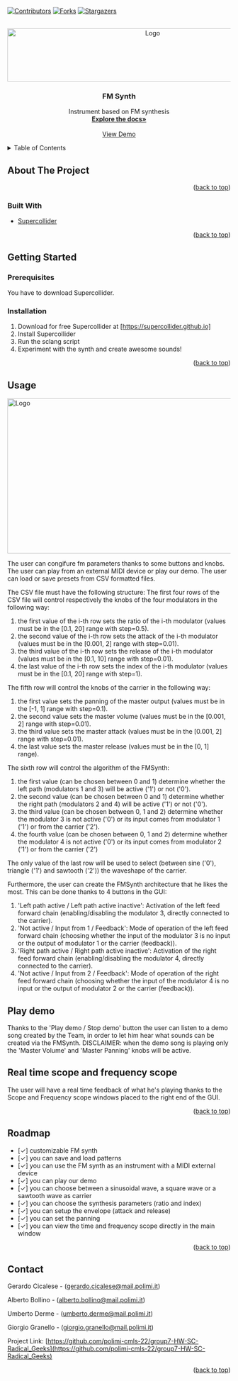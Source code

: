 <div id="top"></div>

<!-- PROJECT SHIELDS -->
[![Contributors][contributors-shield]][contributors-url]
[![Forks][forks-shield]][forks-url]
[![Stargazers][stars-shield]][stars-url]

<!-- PROJECT LOGO -->
<br />
<div align="center">
  <a href="https://github.com/polimi-cmls-22/group7-HW-SC-Radical_Geeks">
    <img src="logo.png" alt="Logo" width="640" height="120">
  </a>

<h3 align="center">FM Synth</h3>

  <p align="center">
   Instrument based on FM synthesis
    <br />
    <a href="https://github.com/polimi-cmls-22/group7-HW-SC-Radical_Geeks"><strong>Explore the docs»</strong></a>
    <br />
    <br />
    <a href="https://github.com/polimi-cmls-22/group7-HW-SC-Radical_Geeks">View Demo</a>
  </p>
</div>

<!-- TABLE OF CONTENTS -->
<details>
  <summary>Table of Contents</summary>
  <ol>
    <li>
      <a href="#about-the-project">About The Project</a>
      <ul>
        <li><a href="#built-with">Built With</a></li>
      </ul>
    </li>
    <li>
      <a href="#getting-started">Getting Started</a>
      <ul>
        <li><a href="#prerequisites">Prerequisites</a></li>
        <li><a href="#installation">Installation</a></li>
      </ul>
    </li>
    <li><a href="#usage">Usage</a></li>
    <li><a href="#roadmap">Roadmap</a></li>
    <li><a href="#contact">Contact</a></li>

  </ol>
</details>



<!-- ABOUT THE PROJECT -->
## About The Project

<p align="right">(<a href="#top">back to top</a>)</p>

### Built With

* [Supercollider](https://supercollider.github.io/)


<p align="right">(<a href="#top">back to top</a>)</p>



<!-- GETTING STARTED -->
## Getting Started

### Prerequisites
You have to download Supercollider.
### Installation

1. Download for free Supercollider at [https://supercollider.github.io]
2. Install Supercollider
3. Run the sclang script
4. Experiment with the synth and create awesome sounds!
   

<p align="right">(<a href="#top">back to top</a>)</p>

 

<!-- USAGE EXAMPLES -->
## Usage

<img src="screenshot.png" alt="Logo" width="700" height="350">

The user can congifure fm parameters thanks to some buttons and knobs.
The user can play from an external MIDI device or play our demo.
The user can load or save presets from CSV formatted files.

The CSV file must have the following structure:
The first four rows of the CSV file will control respectively the knobs of the four modulators in the following way:
1.	the first value of the i-th row sets the ratio of the i-th modulator (values must be in the [0.1, 20] range with step=0.5). 
2.	the second value of the i-th row sets the attack of the i-th modulator (values must be in the [0.001, 2] range with step=0.01). 
3.	the third value of the i-th row sets the release of the i-th modulator (values must be in the [0.1, 10] range with step=0.01). 
4.	the last value of the i-th row sets the index of the i-th modulator (values must be in the [0.1, 20] range with step=1). 
		
The fifth row will control the knobs of the carrier in the following way:
1.	the first value sets the panning of the master output (values must be in the [-1, 1] range with step=0.1). 
2.	the second value sets the master volume (values must be in the [0.001, 2] range with step=0.01).
3.	the third value sets the master attack (values must be in the [0.001, 2] range with step=0.01). 
4.	the last value sets the master release (values must be in the [0, 1] range). 

The sixth row will control the algorithm of the FMSynth:
1.	the first value (can be chosen between 0 and 1) determine whether the left path (modulators 1 and 3) will be active ('1') or not ('0').
2.	the second value (can be chosen between 0 and 1) determine whether the right path (modulators 2 and 4) will be active ('1') or not ('0').
3.	the third value (can be chosen between 0, 1 and 2) determine whether the modulator 3 is not active ('0') or its input comes from modulator 1 ('1') or from the carrier ('2').
4.	the fourth value (can be chosen between 0, 1 and 2) determine whether the modulator 4 is not active ('0') or its input comes from modulator 2 ('1') or from the carrier ('2')	

The only value of the last row will be used to select (between sine ('0'), triangle ('1') and sawtooth ('2')) the waveshape of the carrier.


Furthermore,  the user can create the FMSynth architecture that he likes the most. This can be done thanks to 4 buttons in the GUI: 
1. 'Left path active / Left path active inactive': Activation of the left feed forward chain (enabling/disabling the modulator 3, directly connected to the carrier).
2. 'Not active / Input from 1 / Feedback': Mode of operation of the left feed forward chain (choosing whether the input of the modulator 3 is no input or the output of modulator 1 or the carrier (feedback)).
3. 'Right path active / Right path active inactive': Activation of the right feed forward chain (enabling/disabling the modulator 4, directly connected to the carrier).
4. 'Not active / Input from 2 / Feedback': Mode of operation of the right feed forward chain (choosing whether the input of the modulator 4 is no input or the output of modulator 2 or the carrier (feedback)).

## Play demo
Thanks to the 'Play demo / Stop demo' button the user can listen to a demo song created by the Team, in order to let him hear what sounds can be created via the FMSynth.
DISCLAIMER: when the demo song is playing only the 'Master Volume' and 'Master Panning' knobs will be active.

## Real time scope and frequency scope
The user will have a real time feedback of what he's playing thanks to the Scope and Frequency scope windows placed to the right end of the GUI.

<p align="right">(<a href="#top">back to top</a>)</p>

<!-- ROADMAP -->
## Roadmap

- [✓] customizable FM synth
- [✓] you can save and load patterns
- [✓] you can use the FM synth as an instrument with a MIDI external device
- [✓] you can play our demo
- [✓] you can choose between a sinusoidal wave, a square wave or a sawtooth wave as carrier
- [✓] you can choose the synthesis parameters (ratio and index)
- [✓] you can setup the envelope (attack and release)
- [✓] you can set the panning
- [✓] you can view the time and frequency scope directly in the main window

<p align="right">(<a href="#top">back to top</a>)</p>

<!-- CONTACT -->
## Contact

Gerardo Cicalese - (gerardo.cicalese@mail.polimi.it) </p>
Alberto Bollino - (alberto.bollino@mail.polimi.it) </p>
Umberto Derme - (umberto.derme@mail.polimi.it) </p>
Giorgio Granello - (giorgio.granello@mail.polimi.it) </p>

Project Link: [https://github.com/polimi-cmls-22/group7-HW-SC-Radical_Geeks](https://github.com/polimi-cmls-22/group7-HW-SC-Radical_Geeks)

<p align="right">(<a href="#top">back to top</a>)</p>

<!-- MARKDOWN LINKS & IMAGES -->
<!-- https://www.markdownguide.org/basic-syntax/#reference-style-links -->
[contributors-shield]: https://img.shields.io/github/contributors/polimi-cmls-22/group7-hw-SC-Radical_Geeks.svg?style=for-the-badge
[contributors-url]: https://github.com/polimi-cmls-22/group7-hw-SC-Radical_Geeks/graphs/contributors
[forks-shield]: https://img.shields.io/github/forks/polimi-cmls-22/group7-hw-SC-Radical_Geeks.svg?style=for-the-badge
[forks-url]: https://github.com/polimi-cmls-22/group7-hw-SC-Radical_Geeks/network/members
[stars-shield]: https://img.shields.io/github/stars/polimi-cmls-22/group7-hw-SC-Radical_Geeks.svg?style=for-the-badge
[stars-url]: https://github.com/polimi-cmls-22/repo_name/stargazers
